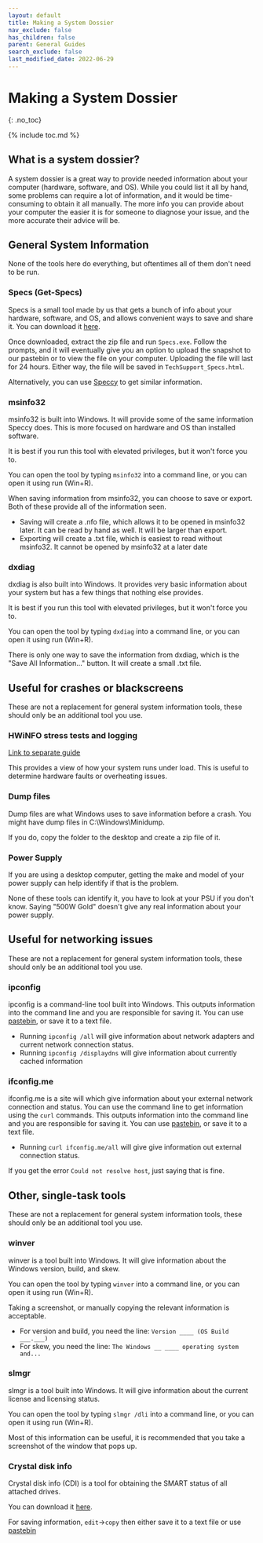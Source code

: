 ```yaml
---
layout: default
title: Making a System Dossier
nav_exclude: false
has_children: false
parent: General Guides
search_exclude: false
last_modified_date: 2022-06-29
---
```


# Making a System Dossier
{: .no_toc}

{% include toc.md %}

## What is a system dossier?
A system dossier is a great way to provide needed information about your computer (hardware, software, and OS). While you could list it all by hand, some problems can require a lot of information, and it would be time-consuming to obtain it all manually. The more info you can provide about your computer the easier it is for someone to diagnose your issue, and the more accurate their advice will be.

## General System Information
None of the tools here do everything, but oftentimes all of them don't need to be run.
### Specs (Get-Specs)
Specs is a small tool made by us that gets a bunch of info about your hardware, software, and OS, and allows convenient ways to save and share it. You can download it [here](https://github.com/r-Techsupport/Get-Specs/releases/latest/download/Get-Specs.zip).

Once downloaded, extract the zip file and run `Specs.exe`. Follow the prompts, and it will eventually give you an option to upload the snapshot to our pastebin or to view the file on your computer. Uploading the file will last for 24 hours. Either way, the file will be saved in `TechSupport_Specs.html`.

Alternatively, you can use [Speccy](https://www.ccleaner.com/speccy/download/standard) to get similar information.

### msinfo32
msinfo32 is built into Windows. It will provide some of the same information Speccy does. This is more focused on hardware and OS than installed software.

It is best if you run this tool with elevated privileges, but it won't force you to.

You can open the tool by typing `msinfo32` into a command line, or you can open it using run (Win+R).

When saving information from msinfo32, you can choose to save or export. Both of these provide all of the information seen.
* Saving will create a .nfo file, which allows it to be opened in msinfo32 later. It can be read by hand as well. It will be larger than export.
* Exporting will create a .txt file, which is easiest to read without msinfo32. It cannot be opened by msinfo32 at a later date

### dxdiag
dxdiag is also built into Windows. It provides very basic information about your system but has a few things that nothing else provides.

It is best if you run this tool with elevated privileges, but it won't force you to.

You can open the tool by typing `dxdiag` into a command line, or you can open it using run (Win+R).

There is only one way to save the information from dxdiag, which is the "Save All Information..." button. It will create a small .txt file.

## Useful for crashes or blackscreens
These are not a replacement for general system information tools, these should only be an additional tool you use.

### HWiNFO stress tests and logging
[Link to separate guide](/docs/guides/hwinfo)

This provides a view of how your system runs under load. This is useful to determine hardware faults or overheating issues.

### Dump files
Dump files are what Windows uses to save information before a crash. You might have dump files in C:\Windows\Minidump.

If you do, copy the folder to the desktop and create a zip file of it.

### Power Supply
If you are using a desktop computer, getting the make and model of your power supply can help identify if that is the problem.

None of these tools can identify it, you have to look at your PSU if you don't know. Saying "500W Gold" doesn't give any real information about your power supply.

## Useful for networking issues
These are not a replacement for general system information tools, these should only be an additional tool you use.

### ipconfig
ipconfig is a command-line tool built into Windows. This outputs information into the command line and you are responsible for saving it. You can use [pastebin](https://www.pastebin.com), or save it to a text file.

* Running `ipconfig /all` will give information about network adapters and current network connection status.
* Running `ipconfig /displaydns` will give information about currently cached information

### ifconfig.me
ifconfig.me is a site will which give information about your external network connection and status. You can use the command line to get information using the `curl` commands. This outputs information into the command line and you are responsible for saving it. You can use [pastebin](https://www.pastebin.com), or save it to a text file.

* Running `curl ifconfig.me/all` will give give information out external connection status.

If you get the error `Could not resolve host`, just saying that is fine.

## Other, single-task tools
These are not a replacement for general system information tools, these should only be an additional tool you use.

### winver
winver is a tool built into Windows. It will give information about the Windows version, build, and skew.

You can open the tool by typing `winver` into a command line, or you can open it using run (Win+R).

Taking a screenshot, or manually copying the relevant information is acceptable.
* For version and build, you need the line: `Version ____ (OS Build ___.___)`
* For skew, you need the line: `The Windows __ ____ operating system and...`

### slmgr
slmgr is a tool built into Windows. It will give information about the current license and licensing status.

You can open the tool by typing `slmgr /dli` into a command line, or you can open it using run (Win+R).

Most of this information can be useful, it is recommended that you take a screenshot of the window that pops up.

### Crystal disk info
Crystal disk info (CDI) is a tool for obtaining the SMART status of all attached drives.

You can download it [here](https://osdn.net/projects/crystaldiskinfo/downloads/73319/CrystalDiskInfo8_7_0.exe).

For saving information, `edit`->`copy` then either save it to a text file or use [pastebin](https://www.pastebin.com)
